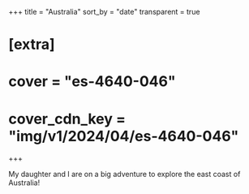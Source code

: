 +++
title = "Australia"
sort_by = "date"
transparent = true

# [extra]
# cover = "es-4640-046"
# cover_cdn_key = "img/v1/2024/04/es-4640-046"
+++

My daughter and I are on a big adventure to explore the east coast of Australia!
